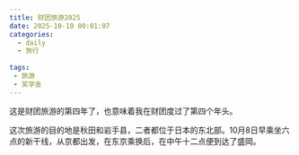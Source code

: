 ```yaml
---
title: 财团旅游2025
date: 2025-10-10 00:01:07
categories:
  - daily
  - 旅行
 
tags:
 - 旅游
 - 奖学金
---
```

这是财团旅游的第四年了，也意味着我在财团度过了第四个年头。

这次旅游的目的地是秋田和岩手县，二者都位于日本的东北部。10月8日早乘坐六点的新干线，从京都出发，在东京乘换后，在中午十二点便到达了盛岡。

